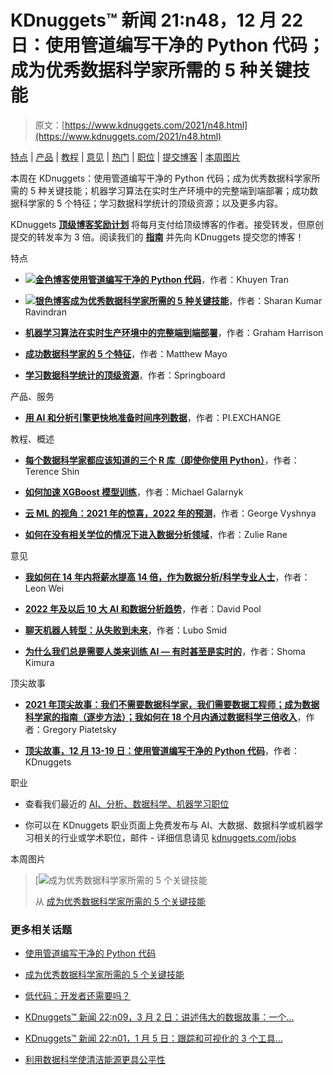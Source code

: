 # KDnuggets™ 新闻 21:n48，12 月 22 日：使用管道编写干净的 Python 代码；成为优秀数据科学家所需的 5 种关键技能

> 原文：[https://www.kdnuggets.com/2021/n48.html](https://www.kdnuggets.com/2021/n48.html)

[特点](#feat) | [产品](#prod) | [教程](#tuto) | [意见](#opin) | [热门](#tops) | [职位](#jobs) | [提交博客](https://www.kdnuggets.com/news/submissions.html) | [本周图片](#imag)

本周在 KDnuggets：使用管道编写干净的 Python 代码；成为优秀数据科学家所需的 5 种关键技能；机器学习算法在实时生产环境中的完整端到端部署；成功数据科学家的 5 个特征；学习数据科学统计的顶级资源；以及更多内容。

KDnuggets [**顶级博客奖励计划**](https://www.kdnuggets.com/2021/11/top-blogs-reward-program-resumes.html) 将每月支付给顶级博客的作者。接受转发，但原创提交的转发率为 3 倍。阅读我们的 [**指南**](https://www.kdnuggets.com/news/submissions.html) 并先向 KDnuggets 提交您的博客！

特点

+   [**![金色博客](../Images/d7e672c257d32573f51719b643d632e4.png)使用管道编写干净的 Python 代码**](/2021/12/write-clean-python-code-pipes.html)，作者：Khuyen Tran

+   [**![银色博客](../Images/724b2fe3233db6f3d42027b0a78142b4.png)成为优秀数据科学家所需的 5 种关键技能**](/2021/12/5-key-skills-needed-become-great-data-scientist.html)，作者：Sharan Kumar Ravindran

+   [**机器学习算法在实时生产环境中的完整端到端部署**](/2021/12/deployment-machine-learning-algorithm-live-production-environment.html)，作者：Graham Harrison

+   [**成功数据科学家的 5 个特征**](/2021/12/5-characteristics-successful-data-scientist.html)，作者：Matthew Mayo

+   [**学习数据科学统计的顶级资源**](/2021/12/springboard-top-resources-learn-data-science-statistics.html)，作者：Springboard

产品、服务

+   [**用 AI 和分析引擎更快地准备时间序列数据**](/2021/12/piexchange-faster-way-prepare-timeseries-data-ai-analytics-engine.html)，作者：PI.EXCHANGE

教程、概述

+   [**每个数据科学家都应该知道的三个 R 库（即使你使用 Python）**](/2021/12/three-r-libraries-every-data-scientist-know-even-python.html)，作者：Terence Shin

+   [**如何加速 XGBoost 模型训练**](/2021/12/speed-xgboost-model-training.html)，作者：Michael Galarnyk

+   [**云 ML 的视角：2021 年的惊喜，2022 年的预测**](/2021/12/cloud-ml-perspective-surprises-2021-projections-2022.html)，作者：George Vyshnya

+   [**如何在没有相关学位的情况下进入数据分析领域**](/2021/12/how-to-get-into-data-analytics.html)，作者：Zulie Rane

意见

+   [**我如何在 14 年内将薪水提高 14 倍，作为数据分析/科学专业人士**](/2021/12/14x-salary-in-14-years-data-professional.html)，作者：Leon Wei

+   [**2022 年及以后 10 大 AI 和数据分析趋势**](/2021/12/10-key-ai-trends-for-2022.html)，作者：David Pool

+   [**聊天机器人转型：从失败到未来**](/2021/12/chatbot-transformation-failure-future.html)，作者：Lubo Smid

+   [**为什么我们总是需要人类来训练 AI — 有时甚至是实时的**](/2021/12/why-we-need-humans-training-ai.html)，作者：Shoma Kimura

顶尖故事

+   [**2021 年顶尖故事：我们不需要数据科学家，我们需要数据工程师；成为数据科学家的指南（逐步方法）；我如何在 18 个月内通过数据科学三倍收入**](/2021/12/top-stories-2021.html)，作者：Gregory Piatetsky

+   [**顶尖故事，12 月 13-19 日：使用管道编写干净的 Python 代码**](/2021/12/top-news-week-1213-1219.html)，作者：KDnuggets

职业

+   查看我们最近的 [AI、分析、数据科学、机器学习职位](/jobs/index.html)

+   你可以在 KDnuggets 职业页面上免费发布与 AI、大数据、数据科学或机器学习相关的行业或学术职位，邮件 - 详细信息请见 [kdnuggets.com/jobs](/jobs/index.html)

本周图片

> [![成为优秀数据科学家所需的 5 个关键技能](../Images/8358277a4c6a1c41e2ab2ea815688028.png)
> 
> 从 [成为优秀数据科学家所需的 5 个关键技能](https://www.kdnuggets.com/2021/12/5-key-skills-needed-become-great-data-scientist.html)

### 更多相关话题

+   [使用管道编写干净的 Python 代码](https://www.kdnuggets.com/2021/12/write-clean-python-code-pipes.html)

+   [成为优秀数据科学家所需的 5 个关键技能](https://www.kdnuggets.com/2021/12/5-key-skills-needed-become-great-data-scientist.html)

+   [低代码：开发者还需要吗？](https://www.kdnuggets.com/2022/04/low-code-developers-still-needed.html)

+   [KDnuggets™ 新闻 22:n09，3 月 2 日：讲述伟大的数据故事：一个…](https://www.kdnuggets.com/2022/n09.html)

+   [KDnuggets™ 新闻 22:n01，1 月 5 日：跟踪和可视化的 3 个工具…](https://www.kdnuggets.com/2022/n01.html)

+   [利用数据科学使清洁能源更具公平性](https://www.kdnuggets.com/2022/03/data-science-make-clean-energy-equitable.html)

